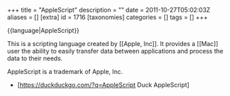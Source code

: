 +++
title = "AppleScript"
description = ""
date = 2011-10-27T05:02:03Z
aliases = []
[extra]
id = 1716
[taxonomies]
categories = []
tags = []
+++

{{language|AppleScript}}

This is a scripting language created by [[Apple, Inc]]. It provides a [[Mac]] user the ability to easily transfer data between applications and process the data to their needs.

AppleScript is a trademark of Apple, Inc.
* [https://duckduckgo.com/?q=AppleScript Duck AppleScript]
